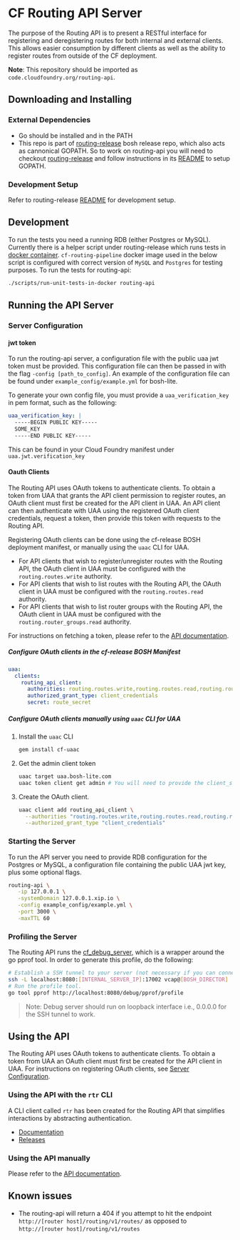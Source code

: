 # CF Routing API Server

The purpose of the Routing API is to present a RESTful interface for registering
and deregistering routes for both internal and external clients. This allows
easier consumption by different clients as well as the ability to register
routes from outside of the CF deployment.

**Note**: This repository should be imported as `code.cloudfoundry.org/routing-api`.

## Downloading and Installing

### External Dependencies

- Go should be installed and in the PATH
- This repo is part of
  [routing-release](https://github.com/cloudfoundry/routing-release) bosh
  release repo, which also acts as cannonical GOPATH. So to work on routing-api
  you will need to checkout
  [routing-release](https://github.com/cloudfoundry/routing-release) and follow
  instructions in its
  [README](https://github.com/cloudfoundry/routing-release/blob/develop/README.md#developer-workflow)
  to setup GOPATH.


### Development Setup

Refer to routing-release
[README](https://github.com/cloudfoundry/routing-release/blob/develop/README.md#developer-workflow)
for development setup.

## Development

To run the tests you need a running RDB (either Postgres or MySQL). Currently
there is a helper script under routing-release which runs tests in [docker
container](https://github.com/cloudfoundry/routing-release/blob/develop/scripts/run-unit-tests-in-docker).
`cf-routing-pipeline` docker image used in the below script is configured with
correct version of `MySQL` and `Postgres` for testing purposes. To run the tests
for routing-api:

```sh
./scripts/run-unit-tests-in-docker routing-api
```

## Running the API Server

### Server Configuration

#### jwt token

To run the routing-api server, a configuration file with the public uaa jwt token must be provided.
This configuration file can then be passed in with the flag `-config [path_to_config]`.
An example of the configuration file can be found under `example_config/example.yml` for bosh-lite.

To generate your own config file, you must provide a `uaa_verification_key` in
pem format, such as the following:

```yaml
uaa_verification_key: |
  -----BEGIN PUBLIC KEY-----
  SOME_KEY
  -----END PUBLIC KEY-----
```

This can be found in your Cloud Foundry manifest under `uaa.jwt.verification_key`

#### Oauth Clients

The Routing API uses OAuth tokens to authenticate clients. To obtain a token
from UAA that grants the API client permission to register routes, an OAuth
client must first be created for the API client in UAA. An API client can then
authenticate with UAA using the registered OAuth client credentials, request a
token, then provide this token with requests to the Routing API.

Registering OAuth clients can be done using the cf-release BOSH deployment
manifest, or manually using the `uaac` CLI for UAA.

- For API clients that wish to register/unregister routes with the Routing API,
  the OAuth client in UAA must be configured with the `routing.routes.write`
  authority.
- For API clients that wish to list routes with the Routing API, the OAuth
  client in UAA must be configured with the `routing.routes.read` authority.
- For API clients that wish to list router groups with the Routing API, the
  OAuth client in UAA must be configured with the `routing.router_groups.read`
  authority.

For instructions on fetching a token, please refer to the [API
documentation](docs/api_docs.md).

##### Configure OAuth clients in the cf-release BOSH Manifest

```yaml
uaa:
  clients:
    routing_api_client:
      authorities: routing.routes.write,routing.routes.read,routing.router_groups.read
      authorized_grant_type: client_credentials
      secret: route_secret
```

##### Configure OAuth clients manually using `uaac` CLI for UAA

1. Install the `uaac` CLI

   ```bash
   gem install cf-uaac
   ```

2. Get the admin client token

   ```bash
   uaac target uaa.bosh-lite.com
   uaac token client get admin # You will need to provide the client_secret, found in your CF manifest.
   ```

3. Create the OAuth client.

   ```bash
   uaac client add routing_api_client \
     --authorities "routing.routes.write,routing.routes.read,routing.router_groups.read" \
     --authorized_grant_type "client_credentials"
   ```

### Starting the Server

To run the API server you need to provide RDB configuration for the Postgres or
MySQL, a configuration file containing the public UAA jwt key, plus some
optional flags.

```bash
routing-api \
   -ip 127.0.0.1 \
   -systemDomain 127.0.0.1.xip.io \
   -config example_config/example.yml \
   -port 3000 \
   -maxTTL 60
```


### Profiling the Server

The Routing API runs the
[cf_debug_server](https://github.com/cloudfoundry/debugserver), which is a
wrapper around the go pprof tool. In order to generate this profile, do the
following:

```bash
# Establish a SSH tunnel to your server (not necessary if you can connect directly)
ssh -L localhost:8080:[INTERNAL_SERVER_IP]:17002 vcap@[BOSH_DIRECTOR]
# Run the profile tool.
go tool pprof http://localhost:8080/debug/pprof/profile
```

> Note: Debug server should run on loopback interface i.e., 0.0.0.0 for the SSH
> tunnel to work.

## Using the API

The Routing API uses OAuth tokens to authenticate clients. To obtain a token
from UAA an OAuth client must first be created for the API client in UAA. For
instructions on registering OAuth clients, see [Server
Configuration](#oauth-clients).

### Using the API with the `rtr` CLI

A CLI client called `rtr` has been created for the Routing API that simplifies
interactions by abstracting authentication.

- [Documentation](https://github.com/cloudfoundry/routing-api-cli)
- [Releases](https://github.com/cloudfoundry/routing-api-cli/releases)

### Using the API manually

Please refer to the [API documentation](docs/api_docs.md).

## Known issues

+ The routing-api will return a 404 if you attempt to hit the endpoint
  `http://[router host]/routing/v1/routes/` as opposed to `http://[router
  host]/routing/v1/routes`
